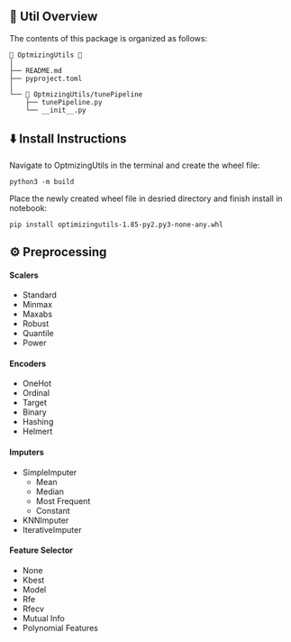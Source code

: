 <!-- STRUCTURE -->
<h2 id="Util-Structure"> 🌵 Util Overview</h2>

The contents of this package is organized as follows:

    📂 OptmizingUtils 📍
    │
    ├── README.md
    ├── pyproject.toml
    │   
    └── 📂 OptmizingUtils/tunePipeline
        ├── tunePipeline.py 
        └── __init__.py 

<h2 id="Install-Instructions"> ⬇️ Install Instructions</h2>

Navigate to OptmizingUtils in the terminal and create the wheel file:

```console
python3 -m build
```

Place the newly created wheel file in desried directory and finish install in notebook:

```console
pip install optimizingutils-1.85-py2.py3-none-any.whl
```

<h2 id="Preprocessing"> ⚙️ Preprocessing</h2>

#### Scalers

* Standard
* Minmax
* Maxabs
* Robust
* Quantile
* Power

#### Encoders

* OneHot
* Ordinal
* Target
* Binary
* Hashing
* Helmert

#### Imputers

* SimpleImputer
    * Mean
    * Median
    * Most Frequent
    * Constant
* KNNImputer
* IterativeImputer

#### Feature Selector

* None
* Kbest
* Model
* Rfe
* Rfecv
* Mutual Info
* Polynomial Features
